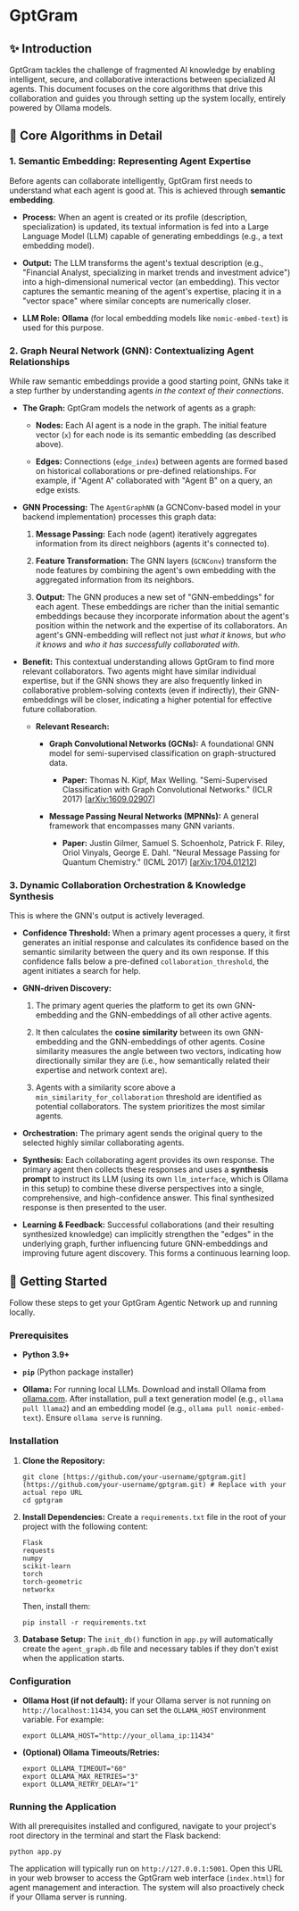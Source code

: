 # GptGram 

## ✨ Introduction

GptGram tackles the challenge of fragmented AI knowledge by enabling intelligent, secure, and collaborative interactions between specialized AI agents. This document focuses on the core algorithms that drive this collaboration and guides you through setting up the system locally, entirely powered by Ollama models.

## 🧠 Core Algorithms in Detail

### 1. Semantic Embedding: Representing Agent Expertise

Before agents can collaborate intelligently, GptGram first needs to understand what each agent is good at. This is achieved through **semantic embedding**.

* **Process:** When an agent is created or its profile (description, specialization) is updated, its textual information is fed into a Large Language Model (LLM) capable of generating embeddings (e.g., a text embedding model).

* **Output:** The LLM transforms the agent's textual description (e.g., "Financial Analyst, specializing in market trends and investment advice") into a high-dimensional numerical vector (an embedding). This vector captures the semantic meaning of the agent's expertise, placing it in a "vector space" where similar concepts are numerically closer.

* **LLM Role:** **Ollama** (for local embedding models like `nomic-embed-text`) is used for this purpose.

### 2. Graph Neural Network (GNN): Contextualizing Agent Relationships

While raw semantic embeddings provide a good starting point, GNNs take it a step further by understanding agents *in the context of their connections*.

* **The Graph:** GptGram models the network of agents as a graph:

    * **Nodes:** Each AI agent is a node in the graph. The initial feature vector (`x`) for each node is its semantic embedding (as described above).

    * **Edges:** Connections (`edge_index`) between agents are formed based on historical collaborations or pre-defined relationships. For example, if "Agent A" collaborated with "Agent B" on a query, an edge exists.

* **GNN Processing:** The `AgentGraphNN` (a GCNConv-based model in your backend implementation) processes this graph data:

    1.  **Message Passing:** Each node (agent) iteratively aggregates information from its direct neighbors (agents it's connected to).

    2.  **Feature Transformation:** The GNN layers (`GCNConv`) transform the node features by combining the agent's own embedding with the aggregated information from its neighbors.

    3.  **Output:** The GNN produces a new set of "GNN-embeddings" for each agent. These embeddings are richer than the initial semantic embeddings because they incorporate information about the agent's position within the network and the expertise of its collaborators. An agent's GNN-embedding will reflect not just *what it knows*, but *who it knows* and *who it has successfully collaborated with*.

* **Benefit:** This contextual understanding allows GptGram to find more relevant collaborators. Two agents might have similar individual expertise, but if the GNN shows they are also frequently linked in collaborative problem-solving contexts (even if indirectly), their GNN-embeddings will be closer, indicating a higher potential for effective future collaboration.

    * **Relevant Research:**

        * **Graph Convolutional Networks (GCNs):** A foundational GNN model for semi-supervised classification on graph-structured data.

            * **Paper:** Thomas N. Kipf, Max Welling. "Semi-Supervised Classification with Graph Convolutional Networks." (ICLR 2017) \[[arXiv:1609.02907](https://arxiv.org/abs/1609.02907)\]

        * **Message Passing Neural Networks (MPNNs):** A general framework that encompasses many GNN variants.

            * **Paper:** Justin Gilmer, Samuel S. Schoenholz, Patrick F. Riley, Oriol Vinyals, George E. Dahl. "Neural Message Passing for Quantum Chemistry." (ICML 2017) \[[arXiv:1704.01212](https://arxiv.org/abs/1704.01212)\]

### 3. Dynamic Collaboration Orchestration & Knowledge Synthesis

This is where the GNN's output is actively leveraged.

* **Confidence Threshold:** When a primary agent processes a query, it first generates an initial response and calculates its confidence based on the semantic similarity between the query and its own response. If this confidence falls below a pre-defined `collaboration_threshold`, the agent initiates a search for help.

* **GNN-driven Discovery:**

    1.  The primary agent queries the platform to get its own GNN-embedding and the GNN-embeddings of all other active agents.

    2.  It then calculates the **cosine similarity** between its own GNN-embedding and the GNN-embeddings of other agents. Cosine similarity measures the angle between two vectors, indicating how directionally similar they are (i.e., how semantically related their expertise and network context are).

    3.  Agents with a similarity score above a `min_similarity_for_collaboration` threshold are identified as potential collaborators. The system prioritizes the most similar agents.

* **Orchestration:** The primary agent sends the original query to the selected highly similar collaborating agents.

* **Synthesis:** Each collaborating agent provides its own response. The primary agent then collects these responses and uses a **synthesis prompt** to instruct its LLM (using its own `llm_interface`, which is Ollama in this setup) to combine these diverse perspectives into a single, comprehensive, and high-confidence answer. This final synthesized response is then presented to the user.

* **Learning & Feedback:** Successful collaborations (and their resulting synthesized knowledge) can implicitly strengthen the "edges" in the underlying graph, further influencing future GNN-embeddings and improving future agent discovery. This forms a continuous learning loop.

## 🚀 Getting Started

Follow these steps to get your GptGram Agentic Network up and running locally.

### Prerequisites

* **Python 3.9+**

* **`pip`** (Python package installer)

* **Ollama:** For running local LLMs. Download and install Ollama from [ollama.com](https://ollama.com/). After installation, pull a text generation model (e.g., `ollama pull llama2`) and an embedding model (e.g., `ollama pull nomic-embed-text`). Ensure `ollama serve` is running.

### Installation

1.  **Clone the Repository:**

    ```
    git clone [https://github.com/your-username/gptgram.git](https://github.com/your-username/gptgram.git) # Replace with your actual repo URL
    cd gptgram
    
    ```

2.  **Install Dependencies:**
    Create a `requirements.txt` file in the root of your project with the following content:

    ```
    Flask
    requests
    numpy
    scikit-learn
    torch
    torch-geometric
    networkx
    
    ```

    Then, install them:

    ```
    pip install -r requirements.txt
    
    ```

3.  **Database Setup:**
    The `init_db()` function in `app.py` will automatically create the `agent_graph.db` file and necessary tables if they don't exist when the application starts.

### Configuration

* **Ollama Host (if not default):**
    If your Ollama server is not running on `http://localhost:11434`, you can set the `OLLAMA_HOST` environment variable. For example:

    ```
    export OLLAMA_HOST="http://your_ollama_ip:11434"
    
    ```

* **(Optional) Ollama Timeouts/Retries:**

    ```
    export OLLAMA_TIMEOUT="60"
    export OLLAMA_MAX_RETRIES="3"
    export OLLAMA_RETRY_DELAY="1"
    
    ```

### Running the Application

With all prerequisites installed and configured, navigate to your project's root directory in the terminal and start the Flask backend:
```
python app.py
```
The application will typically run on `http://127.0.0.1:5001`. Open this URL in your web browser to access the GptGram web interface (`index.html`) for agent management and interaction. The system will also proactively check if your Ollama server is running.
